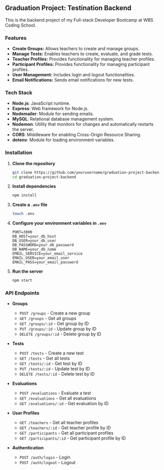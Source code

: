 ## Graduation Project: Testination Backend

This is the backend project of my Full-stack Developer Bootcamp at WBS Coding School.

### Features

- **Create Groups:** Allows teachers to create and manage groups.
- **Manage Tests:** Enables teachers to create, evaluate, and grade tests.
- **Teacher Profiles:** Provides functionality for managing teacher profiles.
- **Participant Profiles:** Provides functionality for managing participant profiles.
- **User Management:** Includes login and logout functionalities.
- **Email Notifications:** Sends email notifications for new tests.

### Tech Stack

- **Node.js**: JavaScript runtime.
- **Express**: Web framework for Node.js.
- **Nodemailer**: Module for sending emails.
- **MySQL**: Relational database management system.
- **Nodemon**: Utility that monitors for changes and automatically restarts the server.
- **CORS**: Middleware for enabling Cross-Origin Resource Sharing.
- **dotenv**: Module for loading environment variables.

### Installation

1. **Clone the repository**
    ```bash
    git clone https://github.com/yourusername/graduation-project-backend.git
    cd graduation-project-backend
    ```

2. **Install dependencies**
    ```bash
    npm install
    ```

3. **Create a `.env` file**
    ```bash
    touch .env
    ```

4. **Configure your environment variables in `.env`**
    ```
    PORT=3000
    DB_HOST=your_db_host
    DB_USER=your_db_user
    DB_PASSWORD=your_db_password
    DB_NAME=your_db_name
    EMAIL_SERVICE=your_email_service
    EMAIL_USER=your_email_user
    EMAIL_PASS=your_email_password
    ```

5. **Run the server**
    ```bash
    npm start
    ```

### API Endpoints

- **Groups**
    - `POST /groups` - Create a new group
    - `GET /groups` - Get all groups
    - `GET /groups/:id` - Get group by ID
    - `PUT /groups/:id` - Update group by ID
    - `DELETE /groups/:id` - Delete group by ID

- **Tests**
    - `POST /tests` - Create a new test
    - `GET /tests` - Get all tests
    - `GET /tests/:id` - Get test by ID
    - `PUT /tests/:id` - Update test by ID
    - `DELETE /tests/:id` - Delete test by ID

- **Evaluations**
    - `POST /evaluations` - Evaluate a test
    - `GET /evaluations` - Get all evaluations
    - `GET /evaluations/:id` - Get evaluation by ID

- **User Profiles**
    - `GET /teachers` - Get all teacher profiles
    - `GET /teachers/:id` - Get teacher profile by ID
    - `GET /participants` - Get all participant profiles
    - `GET /participants/:id` - Get participant profile by ID

- **Authentication**
    - `POST /auth/login` - Login
    - `POST /auth/logout` - Logout
